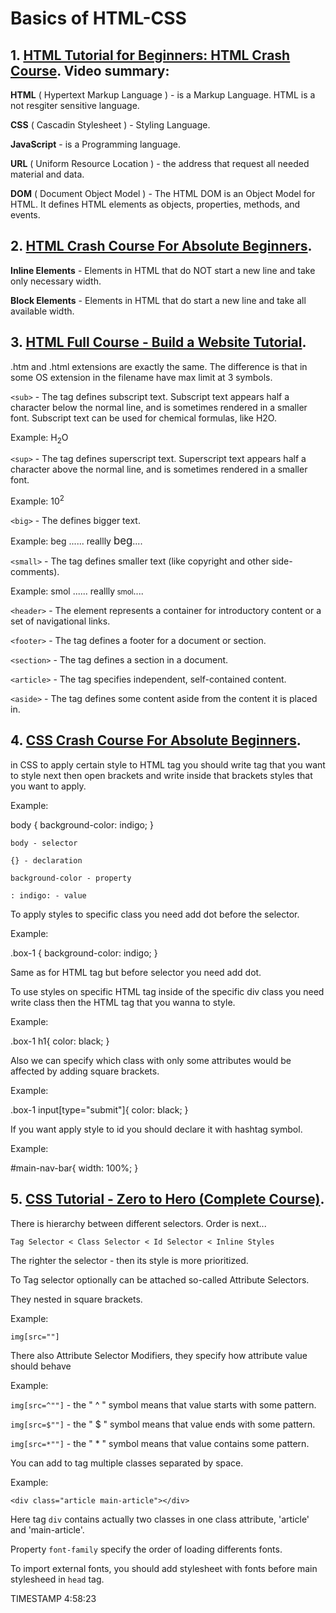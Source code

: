 # Basics of HTML-CSS

## 1. [HTML Tutorial for Beginners: HTML Crash Course](https://www.youtube.com/watch?v=qz0aGYrrlhU). Video summary:

**HTML** ( Hypertext Markup Language ) - is a Markup Language. HTML is a not resgiter sensitive language.

**CSS** ( Cascadin Stylesheet ) - Styling Language.

**JavaScript** - is a Programming language.

**URL** ( Uniform Resource Location ) - the address that request all needed material and data.

**DOM** ( Document Object Model ) - The HTML DOM is an Object Model for HTML. It defines HTML elements as objects, properties, methods, and events.

## 2. [HTML Crash Course For Absolute Beginners](https://www.youtube.com/watch?v=UB1O30fR-EE).

**Inline Elements** - Elements in HTML that do NOT start a new line and take only necessary width.

**Block Elements** - Elements in HTML that do start a new line and take all available width.

## 3. [HTML Full Course - Build a Website Tutorial](https://www.youtube.com/watch?v=pQN-pnXPaVg).

.htm and .html extensions are exactly the same. The difference is that in some OS extension in the filename have max limit at 3 symbols.

`<sub>` - The tag defines subscript text. Subscript text appears half a character below the normal line, and is sometimes rendered in a smaller font. Subscript text can be used for chemical formulas, like H2O.

Example: H<sub>2</sub>O

`<sup>` - The tag defines superscript text. Superscript text appears half a character above the normal line, and is sometimes rendered in a smaller font.

Example: 10<sup>2</sup>

`<big>` - The defines bigger text.

Example: beg ...... reallly <big>beg</big>....

`<small>` - The tag defines smaller text (like copyright and other side-comments).

Example: smol ...... reallly<small> smol</small>....

`<header>` - The element represents a container for introductory content or a set of navigational links.

`<footer>` - The tag defines a footer for a document or section.

`<section>` - The tag defines a section in a document.

`<article>` - The tag specifies independent, self-contained content.

`<aside>` - The tag defines some content aside from the content it is placed in.

## 4. [CSS Crash Course For Absolute Beginners](https://www.youtube.com/watch?v=yfoY53QXEnI).

in CSS to apply certain style to HTML tag you should write tag that you want to style next then open brackets and write inside that brackets styles that you want to apply.

Example:

body {
background-color: indigo;
}

`body - selector`

`{} - declaration`

`background-color - property`

`: indigo: - value`

To apply styles to specific class you need add dot before the selector.

Example:

.box-1 {
background-color: indigo;
}

Same as for HTML tag but before selector you need add dot.

To use styles on specific HTML tag inside of the specific div class you need write class then the HTML tag that you wanna to style.

Example:

.box-1 h1{
color: black;
}

Also we can specify which class with only some attributes would be affected by adding square brackets.

Example:

.box-1 input[type="submit"]{
color: black;
}

If you want apply style to id you should declare it with hashtag symbol.

Example:

#main-nav-bar{
width: 100%;
}

## 5. [CSS Tutorial - Zero to Hero (Complete Course)](https://www.youtube.com/watch?v=1Rs2ND1ryYc).

There is hierarchy between different selectors. Order is next...

    Tag Selector < Class Selector < Id Selector < Inline Styles

The righter the selector - then its style is more prioritized.

To Tag selector optionally can be attached so-called Attribute Selectors.

They nested in square brackets.

Example:

`img[src=""]`

There also Attribute Selector Modifiers, they specify how attribute value should behave

Example:

`img[src=^""]` - the " ^ " symbol means that value starts with some pattern.

`img[src=$""]` - the " $ " symbol means that value ends with some pattern.

`img[src=*""]` - the " \* " symbol means that value contains some pattern.

You can add to tag multiple classes separated by space.

Example:

`<div class="article main-article"></div>`

Here tag `div` contains actually two classes in one class attribute, 'article' and 'main-article'.

Property `font-family` specify the order of loading differents fonts.

To import external fonts, you should add stylesheet with fonts before main stylesheed in `head` tag.

TIMESTAMP 4:58:23
